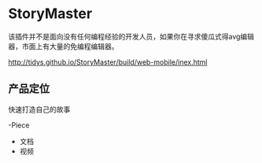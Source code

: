 # StoryMaster
该插件并不是面向没有任何编程经验的开发人员，如果你在寻求傻瓜式得avg编辑器，市面上有大量的免编程编辑器。


http://tidys.github.io/StoryMaster/build/web-mobile/inex.html

## 产品定位
快速打造自己的故事


-Piece
- 文档
- 视频

